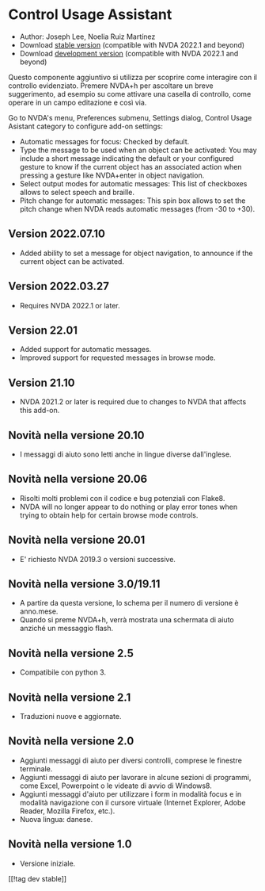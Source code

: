 # Control Usage Assistant #
* Author: Joseph Lee, Noelia Ruiz Martínez
* Download [stable version][1] (compatible with NVDA 2022.1 and beyond)
* Download [development version][2] (compatible with NVDA 2022.1 and beyond)

Questo componente aggiuntivo si utilizza per scoprire come interagire con il
controllo evidenziato. Premere NVDA+h per ascoltare un breve suggerimento,
ad esempio su come attivare una casella di controllo, come operare in un
campo editazione e così via.

Go to NVDA's menu, Preferences submenu, Settings dialog, Control Usage
Asistant category to configure add-on settings:

* Automatic messages for focus: Checked by default.
* Type the message to be used when an object can be activated: You may
  include a short message indicating the default or your configured gesture
  to know if the current object has an associated action when pressing a
  gesture like NVDA+enter in object navigation.
* Select output modes for automatic messages: This list of checkboxes allows
  to select speech and braille.
* Pitch change for automatic messages: This spin box allows to set the pitch
  change when NVDA reads automatic messages (from -30 to +30).

## Version 2022.07.10

* Added ability to set a message for object navigation, to announce if the
  current object can be activated.

## Version 2022.03.27

* Requires NVDA 2022.1 or later.

## Version 22.01

* Added support for automatic messages.
* Improved support for requested messages in browse mode.

## Version 21.10

* NVDA 2021.2 or later is required due to changes to NVDA that affects this
  add-on.

## Novità nella versione 20.10

* I messaggi di aiuto sono letti anche in lingue diverse dall'inglese.

## Novità nella versione 20.06

* Risolti molti problemi con il codice e bug potenziali con Flake8.
* NVDA will no longer appear to do nothing or play error tones when trying
  to obtain help for certain browse mode controls.

## Novità nella versione 20.01

* E' richiesto NVDA 2019.3 o versioni successive.

## Novità nella versione 3.0/19.11

* A partire da questa versione, lo schema per il numero di versione è
  anno.mese.
* Quando si preme NVDA+h, verrà mostrata una schermata di aiuto anziché un
  messaggio flash.

## Novità nella versione 2.5

* Compatibile con python 3.

## Novità nella versione 2.1

* Traduzioni nuove e aggiornate.

## Novità nella versione 2.0

* Aggiunti messaggi di aiuto per diversi controlli, comprese le finestre
  terminale.
* Aggiunti messaggi di aiuto per lavorare in alcune sezioni di programmi,
  come Excel, Powerpoint o le videate di avvio di Windows8.
* Aggiunti messaggi d'aiuto per utilizzare i form in modalità focus e in
  modalità navigazione con il cursore virtuale (Internet Explorer, Adobe
  Reader, Mozilla Firefox, etc.).
* Nuova lingua: danese.

## Novità nella versione 1.0

* Versione iniziale.

[[!tag dev stable]]

[1]: https://addons.nvda-project.org/files/get.php?file=cua

[2]: https://addons.nvda-project.org/files/get.php?file=cua-dev
